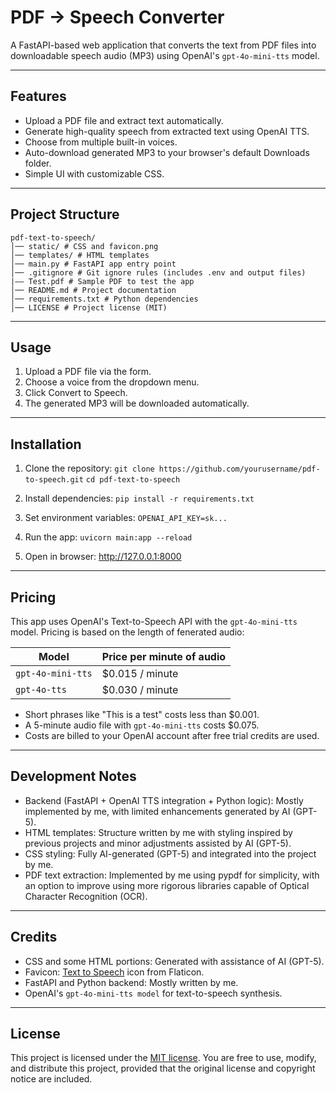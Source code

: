 # PDF → Speech Converter
A FastAPI-based web application that converts the text from PDF files into downloadable speech audio (MP3) using OpenAI's ```gpt-4o-mini-tts``` model.

---

## Features
- Upload a PDF file and extract text automatically.
- Generate high-quality speech from extracted text using OpenAI TTS.
- Choose from multiple built-in voices.
- Auto-download generated MP3 to your browser's default Downloads folder.
- Simple UI with customizable CSS.

---

## Project Structure
```
pdf-text-to-speech/
│── static/ # CSS and favicon.png
│── templates/ # HTML templates
│── main.py # FastAPI app entry point
│── .gitignore # Git ignore rules (includes .env and output files)
|–– Test.pdf # Sample PDF to test the app
│── README.md # Project documentation
│── requirements.txt # Python dependencies
│── LICENSE # Project license (MIT)
```

---

## Usage
1. Upload a PDF file via the form.
2. Choose a voice from the dropdown menu.
3. Click Convert to Speech.
4. The generated MP3 will be downloaded automatically.

---

## Installation
1. Clone the repository:
   ```git clone https://github.com/yourusername/pdf-to-speech.git```
   ```cd pdf-text-to-speech```

2. Install dependencies:
    ```pip install -r requirements.txt```

3. Set environment variables:
    ```OPENAI_API_KEY=sk...```

3. Run the app:
    ```uvicorn main:app --reload```

4. Open in browser:
    http://127.0.0.1:8000

---

## Pricing
This app uses OpenAI's Text-to-Speech API with the ```gpt-4o-mini-tts``` model. Pricing is based on the length of fenerated audio:

| Model                  | Price per minute of audio |
|------------------------|---------------------------|
| ```gpt-4o-mini-tts```  | $0.015 / minute           |
| ```gpt-4o-tts```       | $0.030 / minute           |

- Short phrases like "This is a test" costs less than $0.001.
- A 5-minute audio file with ```gpt-4o-mini-tts``` costs $0.075.
- Costs are billed to your OpenAI account after free trial credits are used.

---

## Development Notes
- Backend (FastAPI + OpenAI TTS integration + Python logic): Mostly implemented by me, with limited enhancements generated by AI (GPT-5).
- HTML templates: Structure written by me with styling inspired by previous projects and minor adjustments assisted by AI (GPT-5).
- CSS styling: Fully AI-generated (GPT-5) and integrated into the project by me.
- PDF text extraction: Implemented by me using pypdf for simplicity, with an option to improve using more rigorous libraries capable of Optical Character Recognition (OCR).

---

## Credits
- CSS and some HTML portions: Generated with assistance of AI (GPT-5).
- Favicon: [Text to Speech](https://www.flaticon.com/free-icon/text-to-speech_7276123) icon from Flaticon.
- FastAPI and Python backend: Mostly written by me.
- OpenAI's ```gpt-4o-mini-tts model``` for text-to-speech synthesis.

---

## License
This project is licensed under the [MIT license](LICENSE). You are free to use, modify, and distribute this project,
provided that the original license and copyright notice are included.
